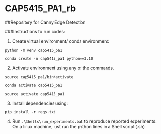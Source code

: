 # CAP5415_PA1_rb
##Repository for Canny Edge Detection

###Instructions to run codes:

1. Create virtual environment/ conda environment:
```
python -m venv cap5415_pa1
```

```
conda create -n cap5415_pa1 python==3.10
```

2. Activate environment using any of the commands.
```
source cap5415_pa1/bin/activate
```

```
conda activate cap5415_pa1
```

```
source activate cap5415_pa1
```

3. Install dependencies using:
```
pip install -r reqs.txt
```

4. Run ```.\Shells\run_experiments.bat``` to reproduce reported experiments. On a linux machine, just run the python lines in a Shell script (.sh)